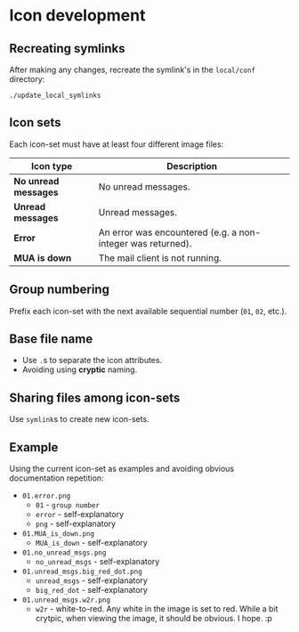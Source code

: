 # Icon development

## Recreating symlinks

After making any changes, recreate the symlink's in the `local/conf`
directory:

```shell
./update_local_symlinks
```

## Icon sets

Each icon-set must have at least four different image files:

| Icon type              | Description                                                 |
|------------------------|-------------------------------------------------------------|
| **No unread messages** | No unread messages.                                         |
| **Unread messages**    | Unread messages.                                            |
| **Error**              | An error was encountered (e.g. a non-integer was returned). |
| **MUA is down**        | The mail client is not running.                             |

## Group numbering

Prefix each icon-set with the next available sequential number (`01`,
`02`, etc.).

## Base file name

* Use `.`s to separate the icon attributes.
* Avoiding using **cryptic** naming.

## Sharing files among icon-sets

Use `symlink`s to create new icon-sets.

## Example

Using the current icon-set as examples and avoiding obvious
documentation repetition:

- `01.error.png`
  - `01` - `group number`
  - `error` - self-explanatory
  - `png` - self-explanatory
- `01.MUA_is_down.png`
  - `MUA_is_down` - self-explanatory
- `01.no_unread_msgs.png`
  - `no_unread_msgs` - self-explanatory
- `01.unread_msgs.big_red_dot.png`
  - `unread_msgs` - self-explanatory
  - `big_red_dot` - self-explanatory
- `01.unread_msgs.w2r.png`
  - `w2r` - white-to-red.  Any white in the image is set to red.
    While a bit crytpic, when viewing the image, it should be obvious.
    I hope.  :p
